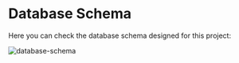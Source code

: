 # Database Schema

Here you can check the database schema designed for this project:

![database-schema](https://i.imgur.com/fXFGm0Z.png)
